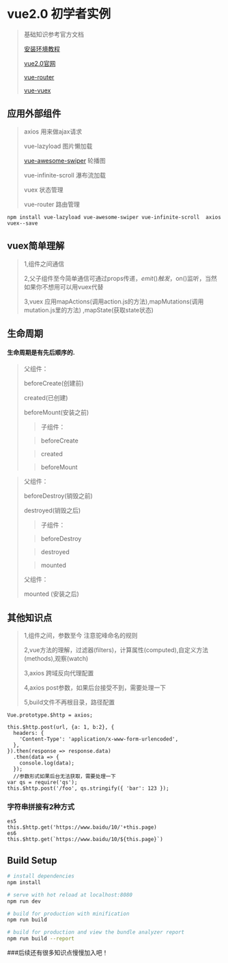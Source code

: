 # vue2.0 初学者实例

> 基础知识参考官方文档
>
> [安装环境教程](https://github.com/yangjingjing1234/installvue)
>
> [vue2.0官网](https://cn.vuejs.org/)
>
> [vue-router](https://router.vuejs.org/zh-cn/)
>
> [vue-vuex](https://vuex.vuejs.org/zh-cn/)

## 应用外部组件

> axios 用来做ajax请求
>
> vue-lazyload 图片懒加载
>
> [vue-awesome-swiper](https://surmon-china.github.io/vue-awesome-swiper/) 轮播图
>
> vue-infinite-scroll 瀑布流加载
>
> vuex 状态管理
>
> vue-router  路由管理

``` 
npm install vue-lazyload vue-awesome-swiper vue-infinite-scroll  axios vuex--save
``` 
## vuex简单理解

> 1,组件之间通信
>
> 2,父子组件至今简单通信可通过props传递，$emit()触发，$on()监听，当然如果你不想用可以用vuex代替
>
> 3,vuex 应用mapActions(调用action.js的方法),mapMutations(调用mutation.js里的方法) ,mapState(获取state状态)
>

## 生命周期
#### 生命周期是有先后顺序的.

> 父组件：
>
> beforeCreate(创建前)
>
> created(已创建)
>
> beforeMount(安装之前)
>
> > 子组件：
>
> > beforeCreate
>
> > created
>
> > beforeMount
>

> 父组件：
>
> beforeDestroy(销毁之前)
>
> destroyed(销毁之后)
>
> > 子组件：
>
> > beforeDestroy
>
> > destroyed
>
> > mounted 
>
> 父组件：    
>
> mounted (安装之后)
>

## 其他知识点
> 1,组件之间，参数至今 注意驼峰命名的规则
>
> 2,vue方法的理解，过滤器(filters)，计算属性(computed),自定义方法(methods),观察(watch)
>
> 3,axios 跨域反向代理配置
>
> 4,axios post参数，如果后台接受不到，需要处理一下
>
> 5,build文件不再根目录，路径配置

```
Vue.prototype.$http = axios;

this.$http.post(url, {a: 1, b:2}, {
  headers: {
    'Content-Type': 'application/x-www-form-urlencoded',
  },
}).then(response => response.data)
  .then(data => {
    console.log(data);
  });
  //参数形式如果后台无法获取，需要处理一下
var qs = require('qs');
this.$http.post('/foo', qs.stringify({ 'bar': 123 });

```

### 字符串拼接有2种方式

```
es5
this.$http.get('https://www.baidu/10/'+this.page)
es6
this.$http.get(`https://www.baidu/10/${this.page}`)

```


## Build Setup

``` bash
# install dependencies
npm install

# serve with hot reload at localhost:8080
npm run dev

# build for production with minification
npm run build

# build for production and view the bundle analyzer report
npm run build --report
```


###后续还有很多知识点慢慢加入吧！
